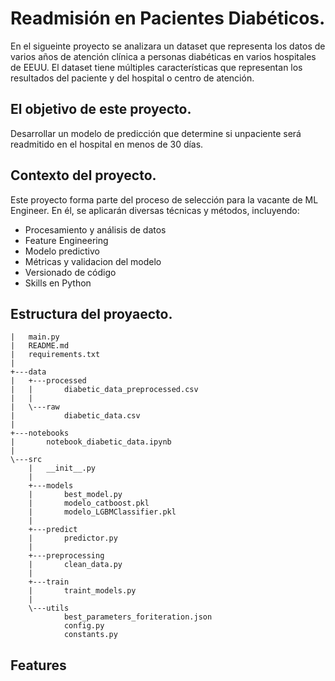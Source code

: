 # Readmisión en Pacientes Diabéticos.

En el sigueinte proyecto se analizara un  dataset que representa los datos de varios años de atención clínica a personas diabéticas en varios hospitales de EEUU. El dataset tiene múltiples
características que representan los resultados del paciente y del hospital o centro de atención.

## El objetivo de este proyecto.

Desarrollar un modelo de predicción que determine si unpaciente será readmitido en el hospital en menos de 30 días.

## Contexto del proyecto.

Este proyecto forma parte del proceso de selección para la vacante de ML Engineer. En él, se aplicarán diversas técnicas y métodos, incluyendo:

- Procesamiento y análisis de datos
- Feature Engineering
- Modelo predictivo
- Métricas y validacion del modelo
- Versionado de código
- Skills en Python

## Estructura del proyaecto. 
```
|   main.py
|   README.md
|   requirements.txt
|
+---data
|   +---processed
|   |       diabetic_data_preprocessed.csv
|   |
|   \---raw
|           diabetic_data.csv
|
+---notebooks
|       notebook_diabetic_data.ipynb
|
\---src
    |   __init__.py
    |
    +---models
    |       best_model.py
    |       modelo_catboost.pkl
    |       modelo_LGBMClassifier.pkl
    |
    +---predict
    |       predictor.py
    |
    +---preprocessing
    |       clean_data.py
    |
    +---train
    |       traint_models.py
    |
    \---utils
            best_parameters_foriteration.json
            config.py
            constants.py

```
## Features
